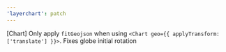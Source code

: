 ```yaml
---
'layerchart': patch
---
```


[Chart] Only apply `fitGeojson` when using `<Chart geo={{ applyTransform: ['translate'] }}>`. Fixes globe initial rotation
